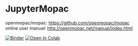 # JupyterMopac  
openmopac/mopac: https://github.com/openmopac/mopac  
online user manual: http://openmopac.net/manual/index.html  

[![Binder](https://mybinder.org/badge_logo.svg)](https://mybinder.org/v2/gh/RyokoKuga/JupyterMopac/main?labpath=MOPAC_RUN.ipynb) 
[![Open In Colab](https://colab.research.google.com/assets/colab-badge.svg)](https://colab.research.google.com/github/RyokoKuga/JupyterMopac/blob/main/MOPAC_RUN(Colab).ipynb)
